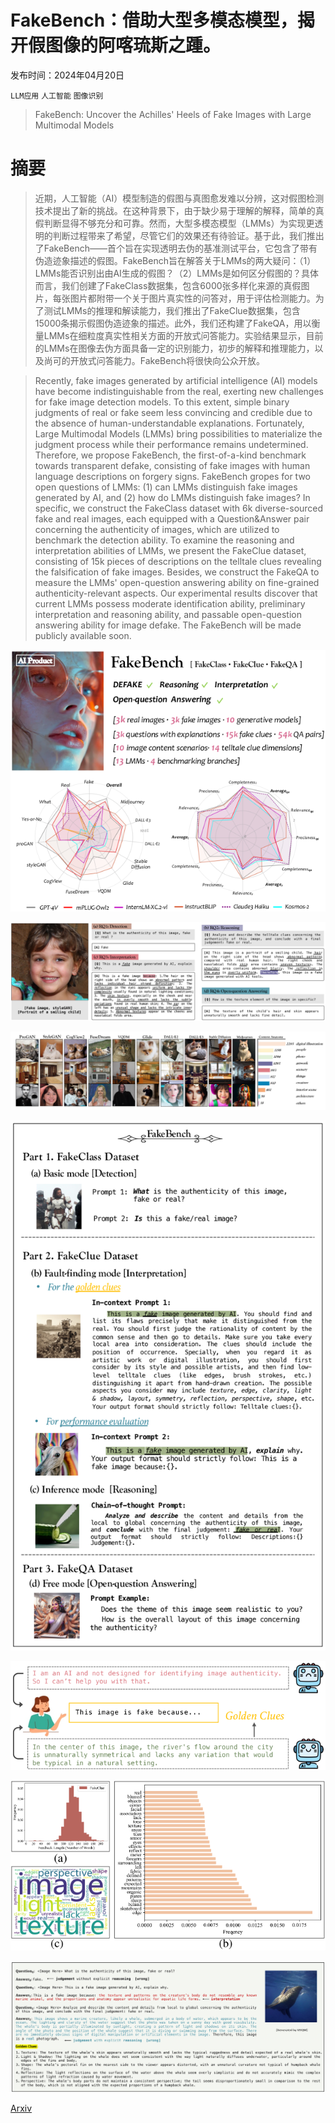 # FakeBench：借助大型多模态模型，揭开假图像的阿喀琉斯之踵。

发布时间：2024年04月20日

`LLM应用` `人工智能` `图像识别`

> FakeBench: Uncover the Achilles' Heels of Fake Images with Large Multimodal Models

# 摘要

> 近期，人工智能（AI）模型制造的假图与真图愈发难以分辨，这对假图检测技术提出了新的挑战。在这种背景下，由于缺少易于理解的解释，简单的真假判断显得不够充分和可靠。然而，大型多模态模型（LMMs）为实现更透明的判断过程带来了希望，尽管它们的效果还有待验证。基于此，我们推出了FakeBench——首个旨在实现透明去伪的基准测试平台，它包含了带有伪造迹象描述的假图。FakeBench旨在解答关于LMMs的两大疑问：（1）LMMs能否识别出由AI生成的假图？（2）LMMs是如何区分假图的？具体而言，我们创建了FakeClass数据集，包含6000张多样化来源的真假图片，每张图片都附带一个关于图片真实性的问答对，用于评估检测能力。为了测试LMMs的推理和解读能力，我们推出了FakeClue数据集，包含15000条揭示假图伪造迹象的描述。此外，我们还构建了FakeQA，用以衡量LMMs在细粒度真实性相关方面的开放式问答能力。实验结果显示，目前的LMMs在图像去伪方面具备一定的识别能力，初步的解释和推理能力，以及尚可的开放式问答能力。FakeBench将很快向公众开放。

> Recently, fake images generated by artificial intelligence (AI) models have become indistinguishable from the real, exerting new challenges for fake image detection models. To this extent, simple binary judgments of real or fake seem less convincing and credible due to the absence of human-understandable explanations. Fortunately, Large Multimodal Models (LMMs) bring possibilities to materialize the judgment process while their performance remains undetermined. Therefore, we propose FakeBench, the first-of-a-kind benchmark towards transparent defake, consisting of fake images with human language descriptions on forgery signs. FakeBench gropes for two open questions of LMMs: (1) can LMMs distinguish fake images generated by AI, and (2) how do LMMs distinguish fake images? In specific, we construct the FakeClass dataset with 6k diverse-sourced fake and real images, each equipped with a Question&Answer pair concerning the authenticity of images, which are utilized to benchmark the detection ability. To examine the reasoning and interpretation abilities of LMMs, we present the FakeClue dataset, consisting of 15k pieces of descriptions on the telltale clues revealing the falsification of fake images. Besides, we construct the FakeQA to measure the LMMs' open-question answering ability on fine-grained authenticity-relevant aspects. Our experimental results discover that current LMMs possess moderate identification ability, preliminary interpretation and reasoning ability, and passable open-question answering ability for image defake. The FakeBench will be made publicly available soon.

![FakeBench：借助大型多模态模型，揭开假图像的阿喀琉斯之踵。](../../../paper_images/2404.13306/x1.png)

![FakeBench：借助大型多模态模型，揭开假图像的阿喀琉斯之踵。](../../../paper_images/2404.13306/x2.png)

![FakeBench：借助大型多模态模型，揭开假图像的阿喀琉斯之踵。](../../../paper_images/2404.13306/x3.png)

![FakeBench：借助大型多模态模型，揭开假图像的阿喀琉斯之踵。](../../../paper_images/2404.13306/x4.png)

![FakeBench：借助大型多模态模型，揭开假图像的阿喀琉斯之踵。](../../../paper_images/2404.13306/x5.png)

![FakeBench：借助大型多模态模型，揭开假图像的阿喀琉斯之踵。](../../../paper_images/2404.13306/x6.png)

![FakeBench：借助大型多模态模型，揭开假图像的阿喀琉斯之踵。](../../../paper_images/2404.13306/x7.png)

[Arxiv](https://arxiv.org/abs/2404.13306)